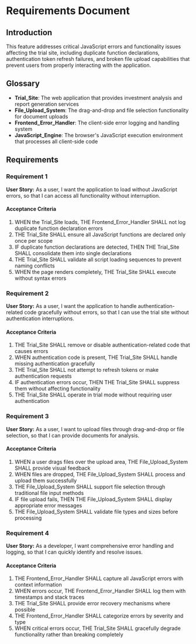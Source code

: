 # Requirements Document

## Introduction

This feature addresses critical JavaScript errors and functionality issues affecting the trial site, including duplicate function declarations, authentication token refresh failures, and broken file upload capabilities that prevent users from properly interacting with the application.

## Glossary

- **Trial_Site**: The web application that provides investment analysis and report generation services
- **File_Upload_System**: The drag-and-drop and file selection functionality for document uploads
- **Frontend_Error_Handler**: The client-side error logging and handling system
- **JavaScript_Engine**: The browser's JavaScript execution environment that processes all client-side code

## Requirements

### Requirement 1

**User Story:** As a user, I want the application to load without JavaScript errors, so that I can access all functionality without interruption.

#### Acceptance Criteria

1. WHEN the Trial_Site loads, THE Frontend_Error_Handler SHALL not log duplicate function declaration errors
2. THE Trial_Site SHALL ensure all JavaScript functions are declared only once per scope
3. IF duplicate function declarations are detected, THEN THE Trial_Site SHALL consolidate them into single declarations
4. THE Trial_Site SHALL validate all script loading sequences to prevent naming conflicts
5. WHEN the page renders completely, THE Trial_Site SHALL execute without syntax errors

### Requirement 2

**User Story:** As a user, I want the application to handle authentication-related code gracefully without errors, so that I can use the trial site without authentication interruptions.

#### Acceptance Criteria

1. THE Trial_Site SHALL remove or disable authentication-related code that causes errors
2. WHEN authentication code is present, THE Trial_Site SHALL handle missing authentication gracefully
3. THE Trial_Site SHALL not attempt to refresh tokens or make authentication requests
4. IF authentication errors occur, THEN THE Trial_Site SHALL suppress them without affecting functionality
5. THE Trial_Site SHALL operate in trial mode without requiring user authentication

### Requirement 3

**User Story:** As a user, I want to upload files through drag-and-drop or file selection, so that I can provide documents for analysis.

#### Acceptance Criteria

1. WHEN a user drags files over the upload area, THE File_Upload_System SHALL provide visual feedback
2. WHEN files are dropped, THE File_Upload_System SHALL process and upload them successfully
3. THE File_Upload_System SHALL support file selection through traditional file input methods
4. IF file upload fails, THEN THE File_Upload_System SHALL display appropriate error messages
5. THE File_Upload_System SHALL validate file types and sizes before processing

### Requirement 4

**User Story:** As a developer, I want comprehensive error handling and logging, so that I can quickly identify and resolve issues.

#### Acceptance Criteria

1. THE Frontend_Error_Handler SHALL capture all JavaScript errors with context information
2. WHEN errors occur, THE Frontend_Error_Handler SHALL log them with timestamps and stack traces
3. THE Trial_Site SHALL provide error recovery mechanisms where possible
4. THE Frontend_Error_Handler SHALL categorize errors by severity and type
5. WHEN critical errors occur, THE Trial_Site SHALL gracefully degrade functionality rather than breaking completely